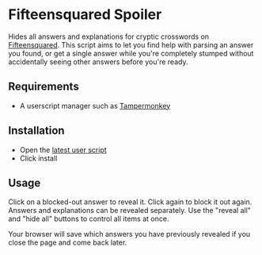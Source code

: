 # Fifteensquared Spoiler

Hides all answers and explanations for cryptic crosswords on [Fifteensquared](https://fifteensquared.net/). This script aims to let you find help with parsing an answer you found, or get a single answer while you're completely stumped without accidentally seeing other answers before you're ready.

## Requirements

-   A userscript manager such as [Tampermonkey](https://www.tampermonkey.net/)

## Installation

-   Open the [latest user script](src/fifteen-squared-spoiler.user.js?raw=1)
-   Click install

## Usage

Click on a blocked-out answer to reveal it. Click again to block it out again. Answers and explanations can be revealed separately. Use the "reveal all" and "hide all" buttons to control all items at once.

Your browser will save which answers you have previously revealed if you close the page and come back later.
